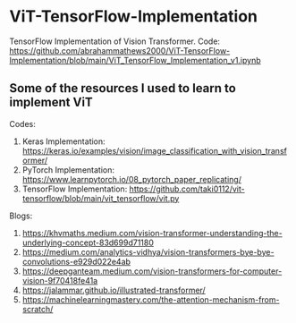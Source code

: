 # ViT-TensorFlow-Implementation
TensorFlow Implementation of Vision Transformer.
Code: https://github.com/abrahammathews2000/ViT-TensorFlow-Implementation/blob/main/ViT_TensorFlow_Implementation_v1.ipynb
## Some of the resources I used to learn to implement ViT

Codes:
1. Keras Implementation: https://keras.io/examples/vision/image_classification_with_vision_transformer/
2. PyTorch Implementation: https://www.learnpytorch.io/08_pytorch_paper_replicating/
3. TensorFlow Implementation: https://github.com/taki0112/vit-tensorflow/blob/main/vit_tensorflow/vit.py

Blogs:
1. https://khvmaths.medium.com/vision-transformer-understanding-the-underlying-concept-83d699d71180
2. https://medium.com/analytics-vidhya/vision-transformers-bye-bye-convolutions-e929d022e4ab
3. https://deepganteam.medium.com/vision-transformers-for-computer-vision-9f70418fe41a
4. https://jalammar.github.io/illustrated-transformer/
5. https://machinelearningmastery.com/the-attention-mechanism-from-scratch/


